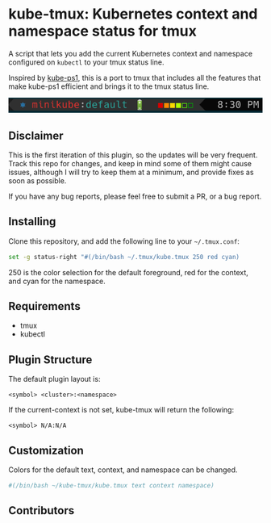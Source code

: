 kube-tmux: Kubernetes context and namespace status for tmux
===========================================================

A script that lets you add the current Kubernetes context and namespace configured
on `kubectl` to your tmux status line.

Inspired by [kube-ps1](https://github.com/jonmosco/kube-ps1), this is a port
to tmux that includes all the features that make kube-ps1 efficient and brings
it to the tmux status line.

![plugin](img/screenshot4.png)

## Disclaimer

This is the first iteration of this plugin, so the updates will be very
frequent.  Track this repo for changes, and keep in mind some of them
might cause issues, although I will try to keep them at a minimum, and provide
fixes as soon as possible.

If you have any bug reports, please feel free to submit a PR, or a bug report.

## Installing

Clone this repository, and add the following line to your `~/.tmux.conf`:

```bash
set -g status-right "#(/bin/bash ~/.tmux/kube.tmux 250 red cyan)
```

250 is the color selection for the default foreground, red for the context,
and cyan for the namespace.

## Requirements

* tmux
* kubectl

## Plugin Structure

The default plugin layout is:

```
<symbol> <cluster>:<namespace>
```

If the current-context is not set, kube-tmux will return the following:

```
<symbol> N/A:N/A
```

## Customization

Colors for the default text, context, and namespace can be changed.

```bash
#(/bin/bash ~/kube-tmux/kube.tmux text context namespace)
```

## Contributors
